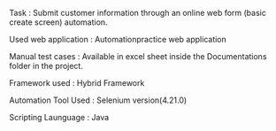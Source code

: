 Task                 :   Submit customer information through an online web form (basic create screen) automation.

Used web application :  Automationpractice web application

Manual test cases    :  Available in excel sheet inside the Documentations folder in the project.

Framework used       :   Hybrid Framework

Automation Tool Used :   Selenium version(4.21.0)

Scripting Launguage  :   Java
